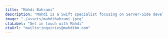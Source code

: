 ```yaml
---
title: "Mahdi Bahrami"
description: "Mahdi is a Swift specialist focusing on Server-Side development."
image: "./assets/mahdibahrami.jpeg"
ctaLabel: "Get in touch with Mahdi"
ctaUrl: "mailto:inquiries@mahdibm.com"
---
```


<br>
